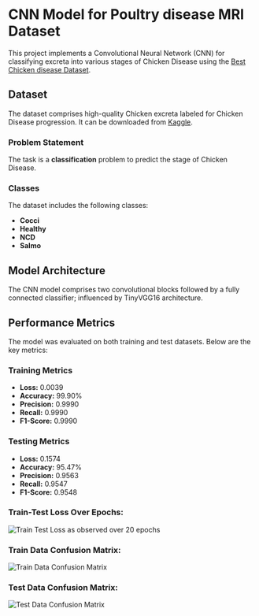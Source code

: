 # CNN Model for Poultry disease MRI Dataset

This project implements a Convolutional Neural Network (CNN) for classifying excreta into various stages of Chicken Disease using the [Best Chicken disease Dataset](<kaggle url>).

## Dataset

The dataset comprises high-quality Chicken excreta labeled for Chicken Disease progression. It can be downloaded from [Kaggle](<kaggle url>).

### Problem Statement

The task is a **classification** problem to predict the stage of Chicken Disease.

### Classes

The dataset includes the following classes:

- **Cocci**
- **Healthy**
- **NCD**
- **Salmo**

## Model Architecture

The CNN model comprises two convolutional blocks followed by a fully connected classifier; influenced by TinyVGG16 architecture.

## Performance Metrics

The model was evaluated on both training and test datasets. Below are the key metrics:

### Training Metrics

- **Loss:** 0.0039
- **Accuracy:** 99.90%
- **Precision:** 0.9990
- **Recall:** 0.9990
- **F1-Score:** 0.9990

### Testing Metrics

- **Loss:** 0.1574
- **Accuracy:** 95.47%
- **Precision:** 0.9563
- **Recall:** 0.9547
- **F1-Score:** 0.9548

### Train-Test Loss Over Epochs:

![Train Test Loss as observed over 20 epochs](outputs/train-test-loss-over-epochs.png "Train Test Loss")

### Train Data Confusion Matrix:

![Train Data Confusion Matrix](outputs/train_data_cnf_mat.png "Train Data Confusion Matrix")

### Test Data Confusion Matrix:

![Test Data Confusion Matrix](outputs/test_data_cnf_mat.png "Test Data Confusion Matrix")




